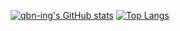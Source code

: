 [![qbn-ing's GitHub stats](https://github-readme-stats.vercel.app/api?username=qbn-ing)](https://github.com/anuraghazra/github-readme-stats)
[![Top Langs](https://github-readme-stats.vercel.app/api/top-langs/?username=qbn-ing)](https://github.com/anuraghazra/github-readme-stats)

<!--
**qbn-ing/qbn-ing** is a ✨ _special_ ✨ repository because its `README.md` (this file) appears on your GitHub profile.

Here are some ideas to get you started:

- 🔭 I’m currently working on ...
- 🌱 I’m currently learning ...
- 👯 I’m looking to collaborate on ...
- 🤔 I’m looking for help with ...
- 💬 Ask me about ...
- 📫 How to reach me: ...
- 😄 Pronouns: ...
- ⚡ Fun fact: ...
-->

